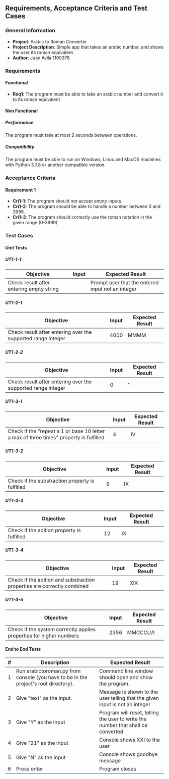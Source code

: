 ## Requirements, Acceptance Criteria and Test Cases
### General Information
- **Project**: Arabic to Roman Converter
- **Project Description**: Simple app that takes an arabic number, and shows the user its roman equivalent.
- **Author**: Juan Avila 1100378

### Requirements
#### Functional
- **Req1**: The program must be able to take an arabic number and convert it to its roman equivalent
#### Non Functional
##### Performance
The program must take at most 2 seconds between operations. 
##### Compatibility
The program must be able to run on Windows, Linux and MacOS machines with Python 3.7.8 or another compatible version.

### Acceptance Criteria
#### Requirement 1
- **Cri1-1**: The program should not accept empty inputs.
- **Cri1-2**: The program should be able to handle a number between 0 and 3999.
- **Cri1-3**: The program should correctly use the roman notation in the given range (0-3999)

### Test Cases 
#### Unit Tests
##### **UT1-1-1**

| Objective                                  | Input | Expected Result                                     |
|--------------------------------------------|-------|-----------------------------------------------------|
| Check   result after entering empty string |       | Prompt user that the entered input   not an integer |

##### **UT1-2-1**
| Objective                                                    | Input | Expected Result |
|--------------------------------------------------------------|-------|-----------------|
| Check result after entering over the supported range integer | 4000  | MMMM            |
##### **UT1-2-2**
| Objective                                                    | Input | Expected Result |
|--------------------------------------------------------------|-------|-----------------|
| Check result after entering over the supported range integer | 0     | ''              |
##### **UT1-3-1**
| Objective                                                                        | Input | Expected Result |
|----------------------------------------------------------------------------------|-------|-----------------|
| Check if the "repeat a 1 or base 10 letter a max of three times" property is fulfilled | 4     | IV              |
##### **UT1-3-2**
| Objective                                       | Input | Expected Result |
|-------------------------------------------------|-------|-----------------|
| Check if the substraction property is fulfilled | 9     | IX              |
##### **UT1-3-3**
| Objective                                  | Input | Expected Result |
|--------------------------------------------|-------|-----------------|
| Check if the adition property is fulfilled | 12    | IX              |
##### **UT1-3-4**
| Objective                                                               | Input | Expected Result |
|-------------------------------------------------------------------------|-------|-----------------|
| Check if the adition and substraction properties are correctly combined | 19    | XIX             |
##### **UT1-3-5**
| Objective                                                           | Input | Expected Result |
|---------------------------------------------------------------------|-------|-----------------|
| Check if the system correctly applies properties for higher numbers | 2356  | MMCCCLVI        |

#### End to End Tests  
| # | Description                                                                           | Expected Result                                                                    |
|---|---------------------------------------------------------------------------------------|------------------------------------------------------------------------------------|
| 1 | Run arabictoroman.py from console   (you have to be in the project's root directory). | Command line window should open   and show the program.                            |
| 2 | Give "text" as the   input.                                                           | Message is shown to the user   telling that the given input is not an integer      |
| 3 | Give "Y" as the input                                                                 | Program will reset, telling the   user to write the number that shall be converted |
| 4 | Give "21" as the input                                                                | Console shows XXI to the user                                                      |
| 5 | Give "N" as the input                                                                 | Console shows goodbye message                                                      |
| 6 | Press enter                                                                           | Program closes                                                                     |


